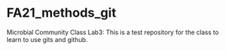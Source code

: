 # FA21_methods_git
Microbial Community Class Lab3: This is a test repository for the class to learn to use gits and github.

